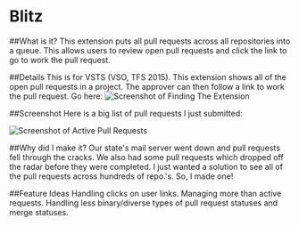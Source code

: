 # Blitz
##What is it?
This extension puts all pull requests across all repositories into a queue. This allows users to review open pull requests and click the link to go to work the pull request.

##Details
This is for VSTS (VSO, TFS 2015). This extension shows all of the open pull requests in a project. The approver can then follow a link to work the pull request.
Go here:
![Screenshot of Finding The Extension](https://sierpinski.gallery.vsassets.io/_apis/public/gallery/publisher/sierpinski/extension/blitz-allpulls-extension/0.2.1/assetbyname/Microsoft.VisualStudio.Services.Screenshots.2 "Finding the Extension")

##Screenshot
Here is a big list of pull requests I just submitted:

![Screenshot of Active Pull Requests](https://sierpinski.gallery.vsassets.io/_apis/public/gallery/publisher/sierpinski/extension/blitz-allpulls-extension/0.2.1/assetbyname/Microsoft.VisualStudio.Services.Screenshots.1 "Screenshot/Active Pull Requests")

##Why did I make it?
Our state's mail server went down and pull requests fell through the cracks. We also had some pull requests which dropped off the radar before they were completed. I just wanted a solution to see all of the pull requests across hundreds of repo.'s. So, I made one!

##Feature Ideas
Handling clicks on user links. Managing more than active requests. Handling less binary/diverse types of pull request statuses and merge statuses.
